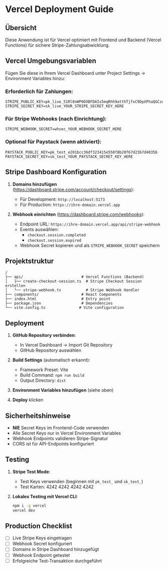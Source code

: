 # Vercel Deployment Guide

## Übersicht
Diese Anwendung ist für Vercel optimiert mit Frontend und Backend (Vercel Functions) für sichere Stripe-Zahlungsabwicklung.

## Vercel Umgebungsvariablen

Fügen Sie diese in Ihrem Vercel Dashboard unter Project Settings → Environment Variables hinzu:

### Erforderlich für Zahlungen:
```
STRIPE_PUBLIC_KEY=pk_live_51Rl8nWP0OXBFDAIs5mqRhh9atthTjfxC9DpXPhaQGCzd4LYWxBBqQrmq0kd6orkf8VuiJAzcH0CuRayqzPekdGm900pTg7NIl6
STRIPE_SECRET_KEY=sk_live_YOUR_STRIPE_SECRET_KEY_HERE
```

### Für Stripe Webhooks (nach Einrichtung):
```
STRIPE_WEBHOOK_SECRET=whsec_YOUR_WEBHOOK_SECRET_HERE
```

### Optional für Paystack (wenn aktiviert):
```
PAYSTACK_PUBLIC_KEY=pk_test_e201bcc36df323415e558f8b20f67d23b7d4035b
PAYSTACK_SECRET_KEY=sk_test_YOUR_PAYSTACK_SECRET_KEY_HERE
```

## Stripe Dashboard Konfiguration

1. **Domains hinzufügen** (https://dashboard.stripe.com/account/checkout/settings):
   - Für Development: `http://localhost:5173`
   - Für Production: `https://ihre-domain.vercel.app`

2. **Webhook einrichten** (https://dashboard.stripe.com/webhooks):
   - Endpoint URL: `https://ihre-domain.vercel.app/api/stripe-webhook`
   - Events auswählen:
     - `checkout.session.completed`
     - `checkout.session.expired`
   - Webhook Secret kopieren und als `STRIPE_WEBHOOK_SECRET` speichern

## Projektstruktur

```
/
├── api/                          # Vercel Functions (Backend)
│   ├── create-checkout-session.ts  # Stripe Checkout Session erstellen
│   └── stripe-webhook.ts           # Stripe Webhook Handler
├── components/                   # React Components
├── index.html                    # Entry point
├── package.json                  # Dependencies
└── vite.config.ts               # Vite configuration
```

## Deployment

1. **GitHub Repository verbinden**:
   - In Vercel Dashboard → Import Git Repository
   - GitHub Repository auswählen

2. **Build Settings** (automatisch erkannt):
   - Framework Preset: Vite
   - Build Command: `npm run build`
   - Output Directory: `dist`

3. **Environment Variables hinzufügen** (siehe oben)

4. **Deploy** klicken

## Sicherheitshinweise

- **NIE** Secret Keys im Frontend-Code verwenden
- Alle Secret Keys nur in Vercel Environment Variables
- Webhook Endpoints validieren Stripe-Signatur
- CORS ist für API-Endpoints konfiguriert

## Testing

1. **Stripe Test Mode**:
   - Test Keys verwenden (beginnen mit `pk_test_` und `sk_test_`)
   - Test Karten: 4242 4242 4242 4242

2. **Lokales Testing mit Vercel CLI**:
   ```bash
   npm i -g vercel
   vercel dev
   ```

## Production Checklist

- [ ] Live Stripe Keys eingetragen
- [ ] Webhook Secret konfiguriert
- [ ] Domains in Stripe Dashboard hinzugefügt
- [ ] Webhook Endpoint getestet
- [ ] Erfolgreiche Test-Transaktion durchgeführt